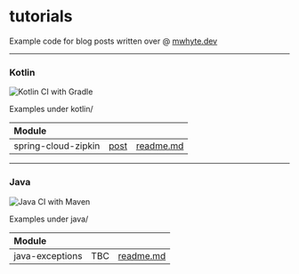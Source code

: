 # tutorials

Example code for blog posts written over @ [mwhyte.dev](https://mwhyte.dev/)

---


### Kotlin
![Kotlin CI with Gradle](https://github.com/codenerve-com/tutorials/workflows/Kotlin%20CI%20with%20Gradle/badge.svg)

Examples under kotlin/

| Module    |               |           |
| :-------  |:----------    |:-------   |
| spring-cloud-zipkin | [post](https://codenerve.com/spring-cloud-zipkin/index.html) | [readme.md](kotlin/spring-cloud-zipkin/readme.md) |


---

### Java
![Java CI with Maven](https://github.com/codenerve-com/tutorials/workflows/Java%20CI%20with%20Maven/badge.svg)

Examples under java/

| Module    |               |           |
| :-------  |:----------    |:-------   |
| java-exceptions | TBC| [readme.md](java/java-exceptions/readme.md)|
